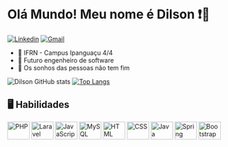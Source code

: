 # **Olá Mundo! Meu nome é Dilson** ❗🟰

[![Linkedin](https://img.shields.io/badge/LinkedIn-0077B5?style=for-the-badge&logo=linkedin&logoColor=white)](https://www.linkedin.com/in/dilson10/)
[![Gmail](https://img.shields.io/badge/Gmail-D14836?style=for-the-badge&logo=gmail&logoColor=white)](mailto:dilsono316@gmail.com)

- 🔭 IFRN - Campus Ipanguaçu 4/4
- 🌱 Futuro engenheiro de software
- 🤔 Os sonhos das pessoas não tem fim

![Dilson GitHub stats](https://github-readme-stats.vercel.app/api?username=dilsoncampelo10&show_icons=true&theme=tokyonight)
[![Top Langs](https://github-readme-stats.vercel.app/api/top-langs/?username=dilsoncampelo10&layout=compact&theme=tokyonight)](https://github.com/anuraghazra/github-readme-stats)



## 🖥️ Habilidades

<div style="display:inline-block"> 
    <img src="https://cdn.jsdelivr.net/gh/devicons/devicon/icons/php/php-plain.svg" alt="PHP" width="50" height="40" align="center"/>
    <img src="https://cdn.jsdelivr.net/gh/devicons/devicon/icons/laravel/laravel-plain.svg" alt="Laravel" width="50" height="40" align="center"/>
    <img src="https://cdn.jsdelivr.net/gh/devicons/devicon/icons/javascript/javascript-original.svg" alt="JavaScript" width="50" height="40" align="center"/>
    <img src="https://cdn.jsdelivr.net/gh/devicons/devicon/icons/mysql/mysql-original.svg" alt="MySQL" width="50" height="40" align="center"/>
    <img src="https://cdn.jsdelivr.net/gh/devicons/devicon/icons/html5/html5-original.svg" alt="HTML" width="50" height="40" align="center"/>
    <img src="https://cdn.jsdelivr.net/gh/devicons/devicon/icons/css3/css3-original.svg" alt="CSS" width="50" height="40" align="center"/>
    <img src="https://cdn.jsdelivr.net/gh/devicons/devicon/icons/java/java-original.svg" alt="Java" width="50" height="40" align="center"/>
    <img src="https://cdn.jsdelivr.net/gh/devicons/devicon/icons/spring/spring-original.svg" alt="Spring" width="50" height="40" align="center"/>
    <img src="https://cdn.jsdelivr.net/gh/devicons/devicon/icons/bootstrap/bootstrap-original.svg" alt="Bootstrap" width="50" height="40" align="center"/>

</div>



    

    



